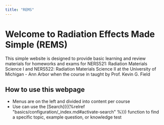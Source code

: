 ```yaml
---
title: "REMS"
---
```


# Welcome to Radiation Effects Made Simple (REMS)

This simple website is designed to provide basic learning and review materials for homeworks and exams for NERS521: Radiation Materials Science I and NERS522: Radiation Materials Science II at the University of Michigan - Ann Arbor when the course in taught by Prof. Kevin G. Field

## How to use this webpage

* Menus are on the left and divided into content per course
* Use can use the [Search]({{%relref "basics/configuration/_index.md#activate-search" %}}) function to find a specific topic, example question, or knowledge test
